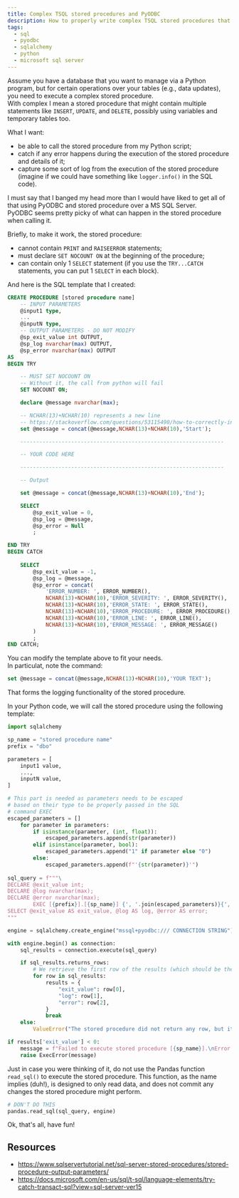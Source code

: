 ```yaml
---
title: Complex TSQL stored procedures and PyODBC
description: How to properly write complex TSQL stored procedures that play nice with PyODBC (via SQLAlchemy).
tags:
  - sql
  - pyodbc
  - sqlalchemy
  - python
  - microsoft sql server
---
```


Assume you have a database that you want to manage via a Python program, but for certain operations over your tables (e.g., data updates), you need to execute a complex stored procedure.  
With complex I mean a stored procedure that might contain multiple statements like `INSERT`, `UPDATE`, and `DELETE`, possibly using variables and temporary tables too.

What I want:

* be able to call the stored procedure from my Python script;
* catch if any error happens during the execution of the stored procedure and details of it;
* capture some sort of log from the execution of the stored procedure (imagine if we could have something like `logger.info()` in the SQL code).

I must say that I banged my head more than I would have liked to get all of that using PyODBC and stored procedure over a MS SQL Server.  
PyODBC seems pretty picky of what can happen in the stored procedure when calling it.

Briefly, to make it work, the stored procedure:

* cannot contain `PRINT` and `RAISEERROR` statements;
* must declare `SET NOCOUNT ON` at the beginning of the procedure;
* can contain only 1 `SELECT` statement (if you use the `TRY...CATCH` statements, you can put 1 `SELECT` in each block).

And here is the SQL template that I created:
```sql
CREATE PROCEDURE [stored procedure name]
	-- INPUT PARAMETERS
	@input1 type,
    ...
	@inputN type,
	-- OUTPUT PARAMETERS - DO NOT MODIFY
	@sp_exit_value int OUTPUT,
	@sp_log nvarchar(max) OUTPUT,
	@sp_error nvarchar(max) OUTPUT
AS
BEGIN TRY

    -- MUST SET NOCOUNT ON
    -- Without it, the call from python will fail
    SET NOCOUNT ON;

    declare @message nvarchar(max);

    -- NCHAR(13)+NCHAR(10) represents a new line
    -- https://stackoverflow.com/questions/53115490/how-to-correctly-insert-newline-in-nvarchar
    set @message = concat(@message,NCHAR(13)+NCHAR(10),'Start');

    ----------------------------------------------------------------

    -- YOUR CODE HERE

    ----------------------------------------------------------------

    -- Output

    set @message = concat(@message,NCHAR(13)+NCHAR(10),'End');

    SELECT
        @sp_exit_value = 0,
        @sp_log = @message,
        @sp_error = Null
        ;

END TRY
BEGIN CATCH  
	
    SELECT
		@sp_exit_value = -1,
		@sp_log = @message,
		@sp_error = concat(
			'ERROR_NUMBER: ', ERROR_NUMBER(),
			NCHAR(13)+NCHAR(10),'ERROR_SEVERITY: ', ERROR_SEVERITY(),
			NCHAR(13)+NCHAR(10),'ERROR_STATE: ', ERROR_STATE(),
			NCHAR(13)+NCHAR(10),'ERROR_PROCEDURE: ', ERROR_PROCEDURE(),
			NCHAR(13)+NCHAR(10),'ERROR_LINE: ', ERROR_LINE(),
			NCHAR(13)+NCHAR(10),'ERROR_MESSAGE: ', ERROR_MESSAGE()
		)
		;
END CATCH;
```

You can modify the template above to fit your needs.  
In particulat, note the command:
```sql
set @message = concat(@message,NCHAR(13)+NCHAR(10),'YOUR TEXT');
```

That forms the logging functionality of the stored procedure.

In your Python code, we will call the stored procedure using the following template:
```python
import sqlalchemy

sp_name = "stored procedure name"
prefix = "dbo"

parameters = [
    input1 value,
    ...,
    inputN value,
]

# This part is needed as parameters needs to be escaped
# based on their type to be properly passed in the SQL
# command EXEC
escaped_parameters = []
    for parameter in parameters:
        if isinstance(parameter, (int, float)):
            escaped_parameters.append(str(parameter))
        elif isinstance(parameter, bool):
            escaped_parameters.append("1" if parameter else "0")
        else:
            escaped_parameters.append(f"'{str(parameter)}'")
    
sql_query = f"""\
DECLARE @exit_value int;
DECLARE @log nvarchar(max);
DECLARE @error nvarchar(max);
		EXEC [{prefix}].[{sp_name}] {', '.join(escaped_parameters)}{',' if len(escaped_parameters)>0 else ''} @sp_exit_value=@exit_value OUTPUT, @sp_log=@log OUTPUT, @sp_error=@error OUTPUT;
SELECT @exit_value AS exit_value, @log AS log, @error AS error;
"""

engine = sqlalchemy.create_engine("mssql+pyodbc:/// CONNECTION STRING")

with engine.begin() as connection:
    sql_results = connection.execute(sql_query)

    if sql_results.returns_rows:
        # We retrieve the first row of the results (which should be the only row)
        for row in sql_results:
            results = {
                "exit_value": row[0],
                "log": row[1],
                "error": row[2],
            }
            break
    else:
        ValueError("The stored procedure did not return any row, but it should!")

if results['exit_value'] < 0:
    message = f"Failed to execute stored procedure [{sp_name}].\nError:\n{results['error']}\n--------\nLog:\n{results['log']}\n--------"
    raise ExecError(message)
```

Just in case you were thinking of it, do not use the Pandas function `read_sql()` to execute the stored procedure.
This function, as the name implies (duh!), is designed to only read data, and does not commit any changes the stored procedure might perform.

```python
# DON'T DO THIS
pandas.read_sql(sql_query, engine)
```

Ok, that's all, have fun!

## Resources

* <https://www.sqlservertutorial.net/sql-server-stored-procedures/stored-procedure-output-parameters/>
* <https://docs.microsoft.com/en-us/sql/t-sql/language-elements/try-catch-transact-sql?view=sql-server-ver15>
